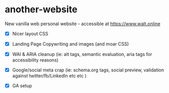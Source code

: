 # another-website

New vanilla web personal website - accessible at https://www.walt.online
- [x] Nicer layout CSS
- [x] Landing Page Copywriting and images (and moar CSS)

- [x] WAI & ARIA cleanup (ie: alt tags, semantic evaluation, aria tags for accessibility reasons)
- [x] Google/social meta crap (ie: schema.org tags, social preview, validation against twitter/fb/LinkedIn etc etc )
- [x] GA setup 
